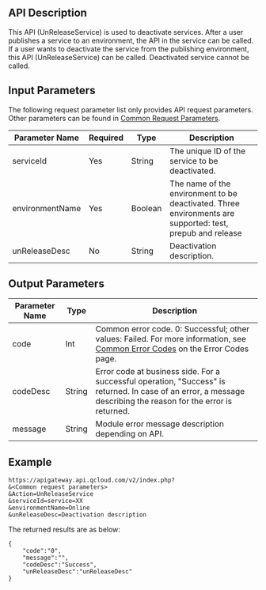 ## API Description

This API (UnReleaseService) is used to deactivate services.
After a user publishes a service to an environment, the API in the service can be called. If a user wants to deactivate the service from the publishing environment, this API (UnReleaseService) can be called. Deactivated service cannot be called.

## Input Parameters

The following request parameter list only provides API request parameters. Other parameters can be found in [Common Request Parameters](/document/api/213/6976).

| Parameter Name | Required | Type | Description |
| --------------- | ---- | ------- | ---------------------------------------- |
| serviceId | Yes | String | The unique ID of the service to be deactivated. |
| environmentName | Yes | Boolean | The name of the environment to be deactivated. Three environments are supported: test, prepub and release |
| unReleaseDesc | No | String | Deactivation description. |

## Output Parameters
| Parameter Name | Type | Description |
| -------- | ------ | ---------------------------------------- |
| code | Int | Common error code. 0: Successful; other values: Failed. For more information, see <a href="https://intl.cloud.tencent.com/document/product/377/8946" title="Common Error Codes">Common Error Codes</a> on the Error Codes page. |
| codeDesc | String | Error code at business side. For a successful operation, "Success" is returned. In case of an error, a message describing the reason for the error is returned. |
| message | String | Module error message description depending on API. |

## Example 
```
https://apigateway.api.qcloud.com/v2/index.php?
&<Common request parameters>
&Action=UnReleaseService
&serviceId=service=XX
&environmentName=Online
&unReleaseDesc=Deactivation description
```
The returned results are as below:
```
{
    "code":"0",
    "message":"",
    "codeDesc":"Success",    
	"unReleaseDesc":"unReleaseDesc"
}
```





